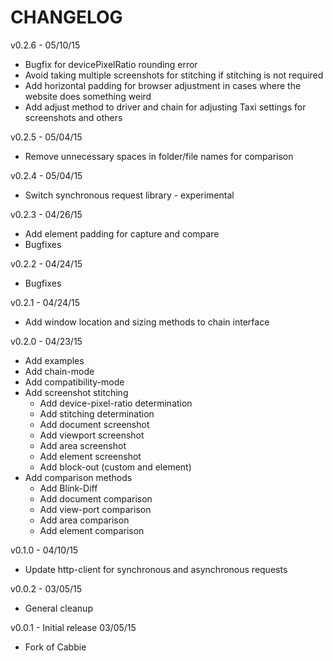 CHANGELOG
=========

v0.2.6 - 05/10/15
* Bugfix for devicePixelRatio rounding error
* Avoid taking multiple screenshots for stitching if stitching is not required
* Add horizontal padding for browser adjustment in cases where the website does something weird
* Add adjust method to driver and chain for adjusting Taxi settings for screenshots and others

v0.2.5 - 05/04/15
* Remove unnecessary spaces in folder/file names for comparison

v0.2.4 - 05/04/15
* Switch synchronous request library - experimental

v0.2.3 - 04/26/15
* Add element padding for capture and compare
* Bugfixes

v0.2.2 - 04/24/15
* Bugfixes

v0.2.1 - 04/24/15
* Add window location and sizing methods to chain interface

v0.2.0 - 04/23/15
* Add examples
* Add chain-mode
* Add compatibility-mode
* Add screenshot stitching
  * Add device-pixel-ratio determination
  * Add stitching determination
  * Add document screenshot
  * Add viewport screenshot
  * Add area screenshot
  * Add element screenshot
  * Add block-out (custom and element)
* Add comparison methods
  * Add Blink-Diff
  * Add document comparison
  * Add view-port comparison
  * Add area comparison
  * Add element comparison

v0.1.0 - 04/10/15
* Update http-client for synchronous and asynchronous requests

v0.0.2 - 03/05/15
* General cleanup

v0.0.1 - Initial release 03/05/15
* Fork of Cabbie
